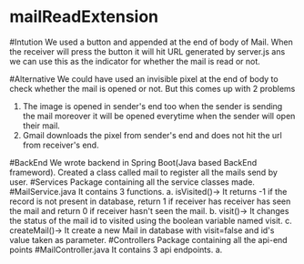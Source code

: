 # mailReadExtension

#Intution
We used a button and appended at the end of body of Mail. When the receiver will press the button it will hit URL generated by server.js ans we can use this as the indicator for whether the mail is read or not.

#Alternative
We could have used an invisible pixel at the end of body to check whether the mail is opened or not. But this comes up with 2 problems 
1. The image is opened in sender's end too when the sender is sending the mail moreover it will be opened everytime when the sender will open their mail.
2. Gmail downloads the pixel from sender's end and does not hit the url from receiver's end.

#BackEnd
    We wrote backend in Spring Boot(Java based BackEnd frameword).
    Created a class called mail to register all the mails send by user.
    #Services
        Package containing all the service classes made.
        #MailService.java
            It contains 3 functions.
                a. isVisited()-> It returns -1 if the record is not present in database, return 1 if receiver has receiver has seen the mail and return 0 if receiver hasn't seen the mail.
                b. visit()-> It changes the status of the mail id to visited using the boolean variable named visit.
                c. createMail()-> It create a new Mail in database with visit=false and id's value taken as parameter.
    #Controllers
        Package containing all the api-end points
        #MailController.java
            It contains 3 api endpoints.
                a.
